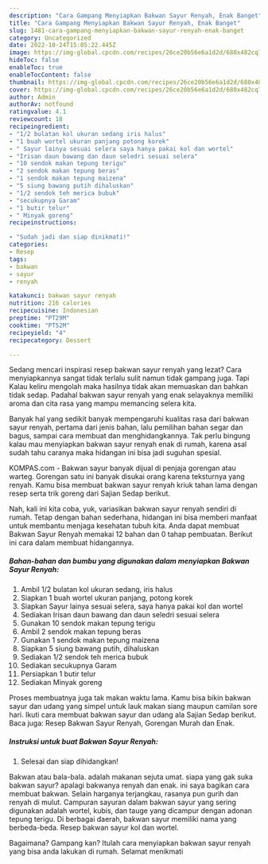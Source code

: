 ```yaml
---
description: "Cara Gampang Menyiapkan Bakwan Sayur Renyah, Enak Banget"
title: "Cara Gampang Menyiapkan Bakwan Sayur Renyah, Enak Banget"
slug: 1481-cara-gampang-menyiapkan-bakwan-sayur-renyah-enak-banget
category: Uncategorized
date: 2022-10-24T15:05:22.445Z
image: https://img-global.cpcdn.com/recipes/26ce20b56e6a1d2d/680x482cq70/bakwan-sayur-renyah-foto-resep-utama.jpg
hideToc: false
enableToc: true
enableTocContent: false
thumbnail: https://img-global.cpcdn.com/recipes/26ce20b56e6a1d2d/680x482cq70/bakwan-sayur-renyah-foto-resep-utama.jpg
cover: https://img-global.cpcdn.com/recipes/26ce20b56e6a1d2d/680x482cq70/bakwan-sayur-renyah-foto-resep-utama.jpg
author: Admin
authorAv: notfound
ratingvalue: 4.1
reviewcount: 18
recipeingredient:
- "1/2 bulatan kol ukuran sedang iris halus"
- "1 buah wortel ukuran panjang potong korek"
- " Sayur lainya sesuai selera saya hanya pakai kol dan wortel"
- "Irisan daun bawang dan daun seledri sesuai selera"
- "10 sendok makan tepung terigu"
- "2 sendok makan tepung beras"
- "1 sendok makan tepung maizena"
- "5 siung bawang putih dihaluskan"
- "1/2 sendok teh merica bubuk"
- "secukupnya Garam"
- "1 butir telur"
- " Minyak goreng"
recipeinstructions:

- "Sudah jadi dan siap dinikmati!"
categories:
- Resep
tags:
- bakwan
- sayur
- renyah

katakunci: bakwan sayur renyah 
nutrition: 216 calories
recipecuisine: Indonesian
preptime: "PT29M"
cooktime: "PT52M"
recipeyield: "4"
recipecategory: Dessert

---
```



Sedang mencari inspirasi resep bakwan sayur renyah yang lezat? Cara menyiapkannya sangat tidak terlalu sulit namun tidak gampang juga. Tapi Kalau keliru mengolah maka hasilnya tidak akan memuaskan dan bahkan tidak sedap. Padahal bakwan sayur renyah yang enak selayaknya memiliki aroma dan cita rasa yang mampu memancing selera kita.


Banyak hal yang sedikit banyak mempengaruhi kualitas rasa dari bakwan sayur renyah, pertama dari jenis bahan, lalu pemilihan bahan segar dan bagus, sampai cara membuat dan menghidangkannya. Tak perlu bingung kalau mau menyiapkan bakwan sayur renyah enak di rumah, karena asal sudah tahu caranya maka hidangan ini bisa jadi suguhan spesial.

KOMPAS.com - Bakwan sayur banyak dijual di penjaja gorengan atau warteg. Gorengan satu ini banyak disukai orang karena teksturnya yang renyah. Kamu bisa membuat bakwan sayur renyah kriuk tahan lama dengan resep serta trik goreng dari Sajian Sedap berikut.


Nah, kali ini kita coba, yuk, variasikan bakwan sayur renyah sendiri di rumah. Tetap dengan bahan sederhana, hidangan ini bisa memberi manfaat untuk membantu menjaga kesehatan tubuh kita. Anda dapat membuat Bakwan Sayur Renyah memakai 12 bahan dan 0 tahap pembuatan. Berikut ini cara dalam membuat hidangannya.

<!--inarticleads1-->

##### Bahan-bahan dan bumbu yang digunakan dalam menyiapkan Bakwan Sayur Renyah:

1. Ambil 1/2 bulatan kol ukuran sedang, iris halus
1. Siapkan 1 buah wortel ukuran panjang, potong korek
1. Siapkan  Sayur lainya sesuai selera, saya hanya pakai kol dan wortel
1. Sediakan Irisan daun bawang dan daun seledri sesuai selera
1. Gunakan 10 sendok makan tepung terigu
1. Ambil 2 sendok makan tepung beras
1. Gunakan 1 sendok makan tepung maizena
1. Siapkan 5 siung bawang putih, dihaluskan
1. Sediakan 1/2 sendok teh merica bubuk
1. Sediakan secukupnya Garam
1. Persiapkan 1 butir telur
1. Sediakan  Minyak goreng


Proses membuatnya juga tak makan waktu lama. Kamu bisa bikin bakwan sayur dan udang yang simpel untuk lauk makan siang maupun camilan sore hari. Ikuti cara membuat bakwan sayur dan udang ala Sajian Sedap berikut. Baca juga: Resep Bakwan Sayur Renyah, Gorengan Murah dan Enak. 

<!--inarticleads2-->

##### Instruksi untuk buat Bakwan Sayur Renyah:


1. Selesai dan siap dihidangkan!

Bakwan atau bala-bala. adalah makanan sejuta umat. siapa yang gak suka bakwan sayur? apalagi bakwanya renyah dan enak. ini saya bagikan cara membuat bakwan. Selain harganya terjangkau, rasanya pun gurih dan renyah di mulut. Campuran sayuran dalam bakwan sayur yang sering digunakan adalah wortel, kubis, dan tauge yang dicampur dengan adonan tepung terigu. Di berbagai daerah, bakwan sayur memiliki nama yang berbeda-beda. Resep bakwan sayur kol dan wortel. 

Bagaimana? Gampang kan? Itulah cara menyiapkan bakwan sayur renyah yang bisa anda lakukan di rumah. Selamat menikmati
